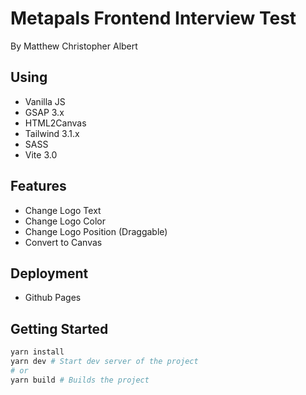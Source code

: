 # Metapals Frontend Interview Test

By Matthew Christopher Albert

## Using

- Vanilla JS
- GSAP 3.x
- HTML2Canvas
- Tailwind 3.1.x
- SASS
- Vite 3.0

## Features

- Change Logo Text
- Change Logo Color
- Change Logo Position (Draggable)
- Convert to Canvas

## Deployment

- Github Pages

## Getting Started

```sh
yarn install
yarn dev # Start dev server of the project
# or
yarn build # Builds the project
```
